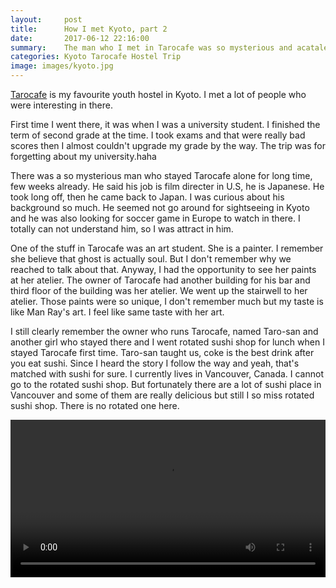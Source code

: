 ```yaml
---
layout:     post
title:      How I met Kyoto, part 2
date:       2017-06-12 22:16:00
summary:    The man who I met in Tarocafe was so mysterious and acatalepsy for me.
categories: Kyoto Tarocafe Hostel Trip
image: images/kyoto.jpg
---
```


[Tarocafe](http://tarocafe.jp/en) is my favourite youth hostel in Kyoto. I met a lot of people who were interesting in there.


First time I went there, it was when I was a university student. I finished the term of second grade at the time. I took exams and that were really bad scores then I almost couldn't upgrade my grade by the way. The trip was for forgetting about my university.haha


There was a so mysterious man who stayed Tarocafe alone for long time, few weeks already. He said his job is film directer in U.S, he is Japanese. He took long off, then he came back to Japan. I was curious about his background so much. He seemed not go around for sightseeing in Kyoto and he was also looking for soccer game in Europe to watch in there. I totally can not understand him, so I was attract in him.


One of the stuff in Tarocafe was an art student. She is a painter. I remember she believe that ghost is actually soul. But I don't remember why we reached to talk about that. Anyway, I had the opportunity to see her paints at her atelier. The owner of Tarocafe had another building for his bar and third floor of the building was her atelier. We went up the stairwell to her atelier. Those paints were so unique, I don't remember much but my taste is like Man Ray's art. I feel like same taste with her art.


I still clearly remember the owner who runs Tarocafe, named Taro-san and another girl who stayed there and I went rotated sushi shop for lunch when I stayed Tarocafe first time.
Taro-san taught us, coke is the best drink after you eat sushi. Since I heard the story I follow the way and yeah, that's matched with sushi for sure.
I currently lives in Vancouver, Canada. I cannot go to the rotated sushi shop. But fortunately there are a lot of sushi place in Vancouver and some of them are really delicious but still I so miss rotated sushi shop. There is no rotated one here.

<video controls="controls" width="100%" name="tarocafe" src="https://ikuto0608.github.io/images/tarocafe.mov"></video>
